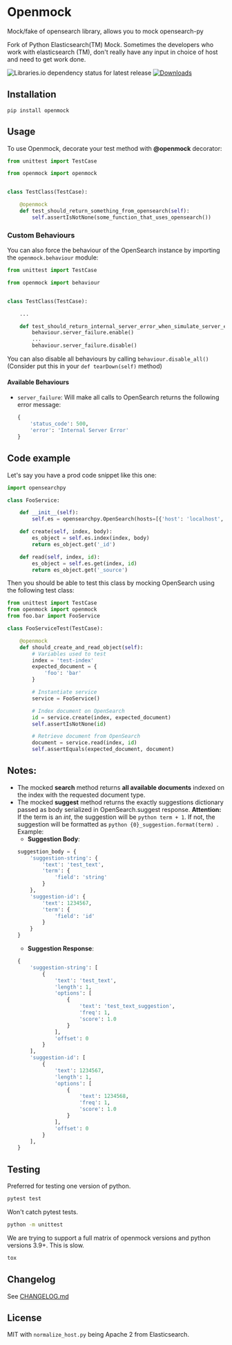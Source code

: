 # Openmock

Mock/fake of opensearch library, allows you to mock opensearch-py

Fork of Python Elasticsearch(TM) Mock. Sometimes the developers who work with elasticsearch (TM),
don't really have any input in choice of host and need to get work done.

![Libraries.io dependency status for latest release](https://img.shields.io/librariesio/release/pypi/openmock) [![Downloads](https://pepy.tech/badge/openmock/month)](https://pepy.tech/project/openmock/month)

## Installation

```shell
pip install openmock
```

## Usage

To use Openmock, decorate your test method with **@openmock** decorator:

```python
from unittest import TestCase

from openmock import openmock


class TestClass(TestCase):

    @openmock
    def test_should_return_something_from_opensearch(self):
        self.assertIsNotNone(some_function_that_uses_opensearch())
```

### Custom Behaviours

You can also force the behaviour of the OpenSearch instance by importing the `openmock.behaviour` module:

```python
from unittest import TestCase

from openmock import behaviour


class TestClass(TestCase):

    ...

    def test_should_return_internal_server_error_when_simulate_server_error_is_true(self):
        behaviour.server_failure.enable()
        ...
        behaviour.server_failure.disable()
```

You can also disable all behaviours by calling `behaviour.disable_all()` (Consider put this in your `def tearDown(self)` method)

#### Available Behaviours

- `server_failure`: Will make all calls to OpenSearch returns the following error message:
  ```python
  {
      'status_code': 500,
      'error': 'Internal Server Error'
  }
  ```

## Code example

Let's say you have a prod code snippet like this one:

```python
import opensearchpy

class FooService:

    def __init__(self):
        self.es = opensearchpy.OpenSearch(hosts=[{'host': 'localhost', 'port': 9200}])

    def create(self, index, body):
        es_object = self.es.index(index, body)
        return es_object.get('_id')

    def read(self, index, id):
        es_object = self.es.get(index, id)
        return es_object.get('_source')

```

Then you should be able to test this class by mocking OpenSearch using the following test class:

```python
from unittest import TestCase
from openmock import openmock
from foo.bar import FooService

class FooServiceTest(TestCase):

    @openmock
    def should_create_and_read_object(self):
        # Variables used to test
        index = 'test-index'
        expected_document = {
            'foo': 'bar'
        }

        # Instantiate service
        service = FooService()

        # Index document on OpenSearch
        id = service.create(index, expected_document)
        self.assertIsNotNone(id)

        # Retrieve document from OpenSearch
        document = service.read(index, id)
        self.assertEquals(expected_document, document)

```

## Notes:

- The mocked **search** method returns **all available documents** indexed on the index with the requested document type.
- The mocked **suggest** method returns the exactly suggestions dictionary passed as body serialized in OpenSearch.suggest response. **Attention:** If the term is an *int*, the suggestion will be `python term + 1`. If not, the suggestion will be formatted as `python {0}_suggestion.format(term) `.
  Example:
  - **Suggestion Body**:
  ```python
  suggestion_body = {
      'suggestion-string': {
          'text': 'test_text',
          'term': {
              'field': 'string'
          }
      },
      'suggestion-id': {
          'text': 1234567,
          'term': {
              'field': 'id'
          }
      }
  }
  ```
  - **Suggestion Response**:
  ```python
  {
      'suggestion-string': [
          {
              'text': 'test_text',
              'length': 1,
              'options': [
                  {
                      'text': 'test_text_suggestion',
                      'freq': 1,
                      'score': 1.0
                  }
              ],
              'offset': 0
          }
      ],
      'suggestion-id': [
          {
              'text': 1234567,
              'length': 1,
              'options': [
                  {
                      'text': 1234568,
                      'freq': 1,
                      'score': 1.0
                  }
              ],
              'offset': 0
          }
      ],
  }
  ```

## Testing

Preferred for testing one version of python.

```bash
pytest test
```

Won't catch pytest tests.

```bash
python -m unittest
```

We are trying to support a full matrix of openmock versions and python versions 3.9+. This is slow.

```bash
tox
```

## Changelog

See [CHANGELOG.md](https://github.com/matthewdeanmartin/openmock/blob/main/CHANGELOG.md)

## License

MIT with `normalize_host.py` being Apache 2 from Elasticsearch.
